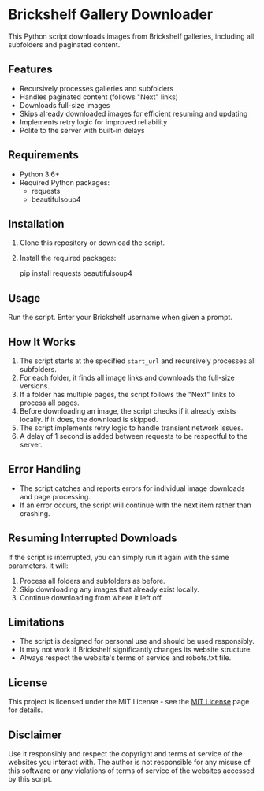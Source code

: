 # Brickshelf Gallery Downloader

This Python script downloads images from Brickshelf galleries, including all subfolders and paginated content.

## Features

- Recursively processes galleries and subfolders
- Handles paginated content (follows "Next" links)
- Downloads full-size images
- Skips already downloaded images for efficient resuming and updating
- Implements retry logic for improved reliability
- Polite to the server with built-in delays

## Requirements

- Python 3.6+
- Required Python packages:
  - requests
  - beautifulsoup4

## Installation

1. Clone this repository or download the script.
2. Install the required packages:

   pip install requests beautifulsoup4

## Usage

Run the script. Enter your Brickshelf username when given a prompt.

## How It Works

1. The script starts at the specified `start_url` and recursively processes all subfolders.
2. For each folder, it finds all image links and downloads the full-size versions.
3. If a folder has multiple pages, the script follows the "Next" links to process all pages.
4. Before downloading an image, the script checks if it already exists locally. If it does, the download is skipped.
5. The script implements retry logic to handle transient network issues.
6. A delay of 1 second is added between requests to be respectful to the server.

## Error Handling

- The script catches and reports errors for individual image downloads and page processing.
- If an error occurs, the script will continue with the next item rather than crashing.

## Resuming Interrupted Downloads

If the script is interrupted, you can simply run it again with the same parameters. It will:
1. Process all folders and subfolders as before.
2. Skip downloading any images that already exist locally.
3. Continue downloading from where it left off.

## Limitations

- The script is designed for personal use and should be used responsibly.
- It may not work if Brickshelf significantly changes its website structure.
- Always respect the website's terms of service and robots.txt file.

## License

This project is licensed under the MIT License - see the [MIT License](https://opensource.org/licenses/MIT) page for details.

## Disclaimer

Use it responsibly and respect the copyright and terms of service of the websites you interact with. The author is not responsible for any misuse of this software or any violations of terms of service of the websites accessed by this script.
